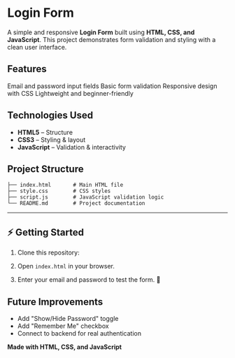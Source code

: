 # Login Form

A simple and responsive **Login Form** built using **HTML, CSS, and JavaScript**.
This project demonstrates form validation and styling with a clean user interface.


## Features

 Email and password input fields
 Basic form validation
 Responsive design with CSS
 Lightweight and beginner-friendly


##  Technologies Used

* **HTML5** – Structure
* **CSS3** – Styling & layout
* **JavaScript** – Validation & interactivity


## Project Structure

```
├── index.html       # Main HTML file
├── style.css        # CSS styles
├── script.js        # JavaScript validation logic
└── README.md        # Project documentation
```

---

## ⚡ Getting Started

1. Clone this repository:


2. Open `index.html` in your browser.

3. Enter your email and password to test the form. 🎉


## Future Improvements

* Add "Show/Hide Password" toggle
* Add "Remember Me" checkbox
* Connect to backend for real authentication


 **Made with HTML, CSS, and JavaScript**

